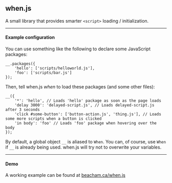 ## when.js

A small library that provides smarter `<script>` loading / initialization.

***

#### Example configuration

You can use something like the following to declare some JavaScript packages:

	__.packages({
		'hello': ['scripts/helloworld.js'],
		'foo': ['scripts/bar.js']
	});

Then, tell when.js *when* to load these packages (and some other files):

	__({
		'*': 'hello', // Loads 'hello' package as soon as the page loads
		'delay 3000': 'delayed-script.js', // Loads delayed-script.js after 3 seconds
		'click #some-button': ['button-action.js', 'thing.js'], // Loads some more scripts when a button is clicked
		'in body': 'foo' // Loads 'foo' package when hovering over the body
	});

By default, a global object `__` is aliased to `When`. You can, of course, use `When` if `__` is already being used. when.js will try not to overwrite your variables.

***

#### Demo

A working example can be found at [beacham.ca/when.js](http://beacham.ca/when.js "when.js")
